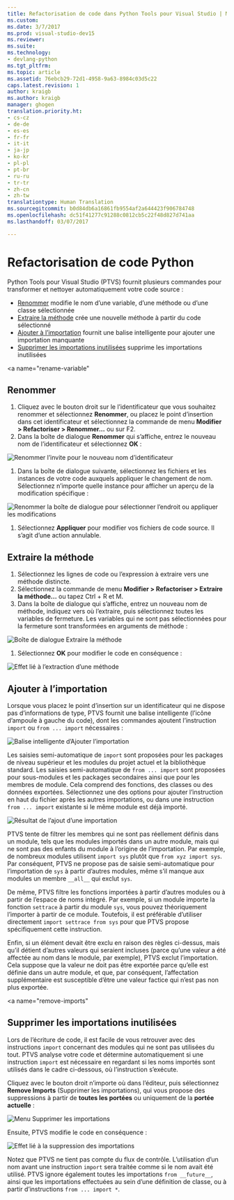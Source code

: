 ```yaml
---
title: Refactorisation de code dans Python Tools pour Visual Studio | Microsoft Docs
ms.custom: 
ms.date: 3/7/2017
ms.prod: visual-studio-dev15
ms.reviewer: 
ms.suite: 
ms.technology:
- devlang-python
ms.tgt_pltfrm: 
ms.topic: article
ms.assetid: 76ebcb29-72d1-4958-9a63-8984c03d5c22
caps.latest.revision: 1
author: kraigb
ms.author: kraigb
manager: ghogen
translation.priority.ht:
- cs-cz
- de-de
- es-es
- fr-fr
- it-it
- ja-jp
- ko-kr
- pl-pl
- pt-br
- ru-ru
- tr-tr
- zh-cn
- zh-tw
translationtype: Human Translation
ms.sourcegitcommit: b0d84db6a16861fb9554af2a644423f906784748
ms.openlocfilehash: dc51f41277c91288c0812cb5c22f48d827d741aa
ms.lasthandoff: 03/07/2017

---
```


# <a name="refactoring-python-code"></a>Refactorisation de code Python

Python Tools pour Visual Studio (PTVS) fournit plusieurs commandes pour transformer et nettoyer automatiquement votre code source :

- [Renommer](#rename) modifie le nom d’une variable, d’une méthode ou d’une classe sélectionnée
- [Extraire la méthode](#extract-method) crée une nouvelle méthode à partir du code sélectionné
- [Ajouter à l’importation](#add-import) fournit une balise intelligente pour ajouter une importation manquante
- [Supprimer les importations inutilisées](#remove-imports) supprime les importations inutilisées

<a name="rename-variable"</a>
## <a name="rename"></a>Renommer

1. Cliquez avec le bouton droit sur le l’identificateur que vous souhaitez renommer et sélectionnez **Renommer**, ou placez le point d’insertion dans cet identificateur et sélectionnez la commande de menu **Modifier > Refactoriser > Renommer...** ou sur F2.
1. Dans la boîte de dialogue **Renommer** qui s’affiche, entrez le nouveau nom de l’identificateur et sélectionnez **OK** :

  ![Renommer l’invite pour le nouveau nom d’identificateur](media/code-refactor-rename-1.png)

1. Dans la boîte de dialogue suivante, sélectionnez les fichiers et les instances de votre code auxquels appliquer le changement de nom. Sélectionnez n’importe quelle instance pour afficher un aperçu de la modification spécifique :

  ![Renommer la boîte de dialogue pour sélectionner l’endroit ou appliquer les modifications](media/code-refactor-rename-2.png)

1. Sélectionnez **Appliquer** pour modifier vos fichiers de code source. Il s’agit d’une action annulable.

## <a name="extract-method"></a>Extraire la méthode

1. Sélectionnez les lignes de code ou l’expression à extraire vers une méthode distincte.
1. Sélectionnez la commande de menu **Modifier > Refactoriser > Extraire la méthode...** ou tapez Ctrl + R et M.
1. Dans la boîte de dialogue qui s’affiche, entrez un nouveau nom de méthode, indiquez vers où l’extraire, puis sélectionnez toutes les variables de fermeture. Les variables qui ne sont pas sélectionnées pour la fermeture sont transformées en arguments de méthode :

  ![Boîte de dialogue Extraire la méthode](media/code-refactor-extract-method-1.png)

1. Sélectionnez **OK** pour modifier le code en conséquence :

  ![Effet lié à l’extraction d’une méthode](media/code-refactor-extract-method-2.png)

## <a name="add-import"></a>Ajouter à l’importation

Lorsque vous placez le point d’insertion sur un identificateur qui ne dispose pas d’informations de type, PTVS fournit une balise intelligente (l’icône d’ampoule à gauche du code), dont les commandes ajoutent l’instruction `import` ou `from ... import` nécessaires :

![Balise intelligente d’Ajouter l’importation](media/code-refactor-add-import-1.png)

Les saisies semi-automatique de `import` sont proposées pour les packages de niveau supérieur et les modules du projet actuel et la bibliothèque standard. Les saisies semi-automatique de `from ... import` sont proposées pour sous-modules et les packages secondaires ainsi que pour les membres de module. Cela comprend des fonctions, des classes ou des données exportées. Sélectionnez une des options pour ajouter l’instruction en haut du fichier après les autres importations, ou dans une instruction `from ... import` existante si le même module est déjà importé.

![Résultat de l’ajout d’une importation](media/code-refactor-add-import-2.png)

PTVS tente de filtrer les membres qui ne sont pas réellement définis dans un module, tels que les modules importés dans un autre module, mais qui ne sont pas des enfants du module à l’origine de l’importation. Par exemple, de nombreux modules utilisent `import sys` plutôt que `from xyz import sys`. Par conséquent, PTVS ne propose pas de saisie semi-automatique pour l’importation de `sys` à partir d’autres modules, même s’il manque aux modules un membre `__all__` qui exclut `sys`.

De même, PTVS filtre les fonctions importées à partir d’autres modules ou à partir de l’espace de noms intégré. Par exemple, si un module importe la fonction `settrace` à partir du module `sys`, vous pouvez théoriquement l’importer à partir de ce module. Toutefois, il est préférable d’utiliser directement `import settrace from sys` pour que PTVS propose spécifiquement cette instruction.

Enfin, si un élément devait être exclu en raison des règles ci-dessus, mais qu’il détient d’autres valeurs qui seraient incluses (parce qu’une valeur a été affectée au nom dans le module, par exemple), PTVS exclut l’importation. Cela suppose que la valeur ne doit pas être exportée parce qu’elle est définie dans un autre module, et que, par conséquent, l’affectation supplémentaire est susceptible d’être une valeur factice qui n’est pas non plus exportée.

<a name="remove-imports"</a>
## <a name="remove-unused-imports"></a>Supprimer les importations inutilisées

Lors de l’écriture de code, il est facile de vous retrouver avec des instructions `import` concernant des modules qui ne sont pas utilisées du tout. PTVS analyse votre code et détermine automatiquement si une instruction `import` est nécessaire en regardant si les noms importés sont utilisés dans le cadre ci-dessous, où l’instruction s’exécute.

Cliquez avec le bouton droit n’importe où dans l’éditeur, puis sélectionnez **Remove Imports** (Supprimer les importations), qui vous propose des suppressions à partir de **toutes les portées** ou uniquement de la **portée actuelle** :

![Menu Supprimer les importations](media/code-refactor-remove-imports-1.png)

Ensuite, PTVS modifie le code en conséquence :

![Effet lié à la suppression des importations](media/code-refactor-remove-imports-2.png)

Notez que PTVS ne tient pas compte du flux de contrôle. L’utilisation d’un nom avant une instruction `import` sera traitée comme si le nom avait été utilisé. PTVS ignore également toutes les importations `from __future__`, ainsi que les importations effectuées au sein d’une définition de classe, ou à partir d’instructions `from ... import *`.
